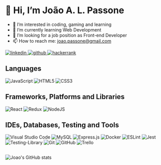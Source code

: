 # 👋 Hi, I’m João A. L. Passone
  
- 👀 I’m interested in coding, gaming and learning
- 🌱 I’m currently learning Web Development
- 💞️ I’m looking for a job position as Front-end Developer
- 📫 How to reach me: joao.passone@gmail.com

<a href='https://www.linkedin.com/in/joaopassone/' >
  <img src='https://img.shields.io/badge/linkedin-%230077B5.svg?style=for-the-badge&logo=linkedin&logoColor=white' alt='linkedin' />
</a>
<a href='https://github.com/joaopassone' >
  <img src='https://img.shields.io/badge/github-%23121011.svg?style=for-the-badge&logo=github&logoColor=white' alt='github' />
</a>
<a href='https://www.hackerrank.com/joaopassone' >
  <img src='https://img.shields.io/badge/-Hackerrank-2EC866?style=for-the-badge&logo=HackerRank&logoColor=white' alt='hackerrank' />
</a>

<br />

## Languages

![JavaScript](https://img.shields.io/badge/javascript-%23323330.svg?style=for-the-badge&logo=javascript&logoColor=%23F7DF1E)
![HTML5](https://img.shields.io/badge/html5-%23E34F26.svg?style=for-the-badge&logo=html5&logoColor=white)
![CSS3](https://img.shields.io/badge/css3-%231572B6.svg?style=for-the-badge&logo=css3&logoColor=white)

## Frameworks, Platforms and Libraries

![React](https://img.shields.io/badge/react-%2320232a.svg?style=for-the-badge&logo=react&logoColor=%2361DAFB)
![Redux](https://img.shields.io/badge/redux-%23593d88.svg?style=for-the-badge&logo=redux&logoColor=white)
![NodeJS](https://img.shields.io/badge/node.js-6DA55F?style=for-the-badge&logo=node.js&logoColor=white)

## IDEs, Databases, Testing and Tools

![Visual Studio Code](https://img.shields.io/badge/Visual%20Studio%20Code-0078d7.svg?style=for-the-badge&logo=visual-studio-code&logoColor=white)
![MySQL](https://img.shields.io/badge/mysql-%2300f.svg?style=for-the-badge&logo=mysql&logoColor=white)
![Express.js](https://img.shields.io/badge/express.js-%23404d59.svg?style=for-the-badge&logo=express&logoColor=%2361DAFB)
![Docker](https://img.shields.io/badge/docker-%230db7ed.svg?style=for-the-badge&logo=docker&logoColor=white)
![ESLint](https://img.shields.io/badge/ESLint-4B3263?style=for-the-badge&logo=eslint&logoColor=white)
![Jest](https://img.shields.io/badge/-jest-%23C21325?style=for-the-badge&logo=jest&logoColor=white)
![Testing-Library](https://img.shields.io/badge/-TestingLibrary-%23E33332?style=for-the-badge&logo=testing-library&logoColor=white)
![Git](https://img.shields.io/badge/git-%23F05033.svg?style=for-the-badge&logo=git&logoColor=white)
![GitHub](https://img.shields.io/badge/github-%23121011.svg?style=for-the-badge&logo=github&logoColor=white)
![Trello](https://img.shields.io/badge/Trello-%23026AA7.svg?style=for-the-badge&logo=Trello&logoColor=white)

##

![Joao's GitHub stats](https://github-readme-stats.vercel.app/api?username=joaopassone&show_icons=true&count_private=true&theme=radical)


<!---
joaopassone/joaopassone is a ✨ special ✨ repository because its `README.md` (this file) appears on your GitHub profile.
You can click the Preview link to take a look at your changes.
--->
